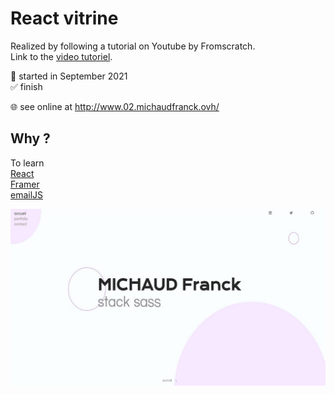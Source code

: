 # React vitrine

Realized by following a tutorial on Youtube by Fromscratch.  
Link to the [video tutoriel](https://www.youtube.com/watch?v=slzhcco9Cog&list=PLEiMYEzpB4QuzEG3vVsmD87nXyn7ohHpb&index=7).

📅 started in September 2021  
✅ finish

🌐 see online at http://www.02.michaudfranck.ovh/

## Why ?

To learn  
[React](https://fr.reactjs.org/)  
[Framer](https://www.framer.com/)  
[emailJS](https://www.emailjs.com/docs/examples/reactjs/)

<img src="https://github.com/frmi2018/react/blob/main/front/react-vitrine/vitrine.jpg" width="1280" height=auto>
